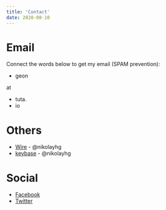 ```yaml
---
title: 'Contact'
date: 2020-08-10
---
```


# Email

Connect the words below to get my email (SPAM prevention):

- geon

at

- tuta.
- io

# Others

- [Wire](https://wire.com) - @nikolayhg
- [keybase](https://keybase.io/nikolayhg) - @nikolayhg

# Social

- [Facebook](https://www.facebook.com/nikolayhg/)
- [Twitter](https://twitter.com/nikolayhg)
